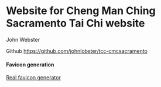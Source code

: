 # Website for Cheng Man Ching Sacramento Tai Chi website

John Webster

Github <https://github.com/johnlobster/tcc-cmcsacramento>


#### Favicon generation

[Real favicon generator](https://realfavicongenerator.net/)


